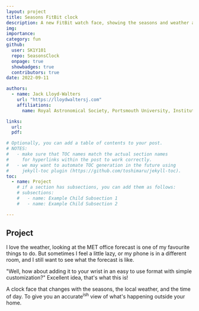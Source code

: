 ```yaml
---
layout: project
title: Seasons FitBit clock
description: A new FitBit watch face, showing the seasons and weather at your wrist.
img: 
importance:
category: fun
github:
  user: SK1Y101
  repo: SeasonsClock
  onpage: true
  showbadges: true
  contributors: true
date: 2022-09-11

authors:
  - name: Jack Lloyd-Walters
    url: "https://lloydwaltersj.com"
    affiliations:
      name: Royal Astronomical Society, Portsmouth University, Institute of Physics

links:
  url: 
  pdf:

# Optionally, you can add a table of contents to your post.
# NOTES:
#   - make sure that TOC names match the actual section names
#     for hyperlinks within the post to work correctly.
#   - we may want to automate TOC generation in the future using
#     jekyll-toc plugin (https://github.com/toshimaru/jekyll-toc).
toc:
  - name: Project
    # if a section has subsections, you can add them as follows:
    # subsections:
    #   - name: Example Child Subsection 1
    #   - name: Example Child Subsection 2

---
```


## Project

I love the weather, looking at the MET office forecast is one of my favourite things to do.
But sometimes I feel a little lazy, or my phone is in a different room, and I still want to see what the forecast is like.

"Well, how about adding it to your wrist in an easy to use format with simple customization?"
Excellent idea, that's what this is!

A clock face that changes with the seasons, the local weather, and the time of day. To give you an accurate<sup>ish</sup> view of what's happening outside your home.
